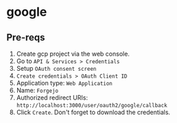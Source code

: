 # google

## Pre-reqs

1. Create gcp project via the web console.
2. Go to `API & Services > Credentials`
3. Setup `OAuth consent screen`
4. `Create credentials > OAuth Client ID`
5. Application type: `Web Application`
6. Name: `Forgejo`
7. Authorized redirect URIs: `http://localhost:3000/user/oauth2/google/callback`
8. Click `Create`. Don't forget to download the credentials.
